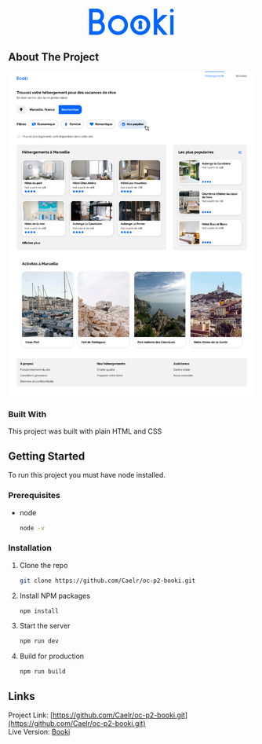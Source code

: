 <p align="center">
  <a href="https://cheery-llama-39da43.netlify.app/">
    <svg width=175px viewBox="0 0 62 19" fill="none" xmlns="http://www.w3.org/2000/svg">
          <path
            d="M5.52161 0C6.57874 0.0188771 7.50373 0.264282 8.29657 0.736214C9.08942 1.20815 9.69349 1.84054 10.1088 2.63338C10.543 3.42623 10.7601 4.3229 10.7601 5.3234C10.7601 6.05961 10.6185 6.75807 10.3353 7.41878C10.071 8.06061 9.70293 8.63636 9.231 9.14605C9.91058 9.65574 10.4391 10.2881 10.8167 11.0432C11.2131 11.7983 11.4113 12.6289 11.4113 13.535C11.4113 14.4978 11.1754 15.385 10.7034 16.1967C10.2315 17.0084 9.59911 17.6597 8.80626 18.1505C8.01341 18.6225 7.13562 18.8584 6.17288 18.8584H0V0H5.52161ZM2.4918 2.54843V8.15499H5.52161C6.29558 8.15499 6.94684 7.88127 7.47541 7.33383C8.00397 6.78639 8.26826 6.11624 8.26826 5.3234C8.26826 4.53055 8.00397 3.86985 7.47541 3.34128C6.96572 2.81272 6.31446 2.54843 5.52161 2.54843H2.4918ZM2.4918 10.7034V16.31H6.17288C6.94684 16.31 7.59811 16.0457 8.12668 15.5171C8.65524 14.9697 8.91952 14.309 8.91952 13.535C8.91952 12.7422 8.65524 12.072 8.12668 11.5246C7.59811 10.9771 6.94684 10.7034 6.17288 10.7034H2.4918Z"
            fill="#0065FC" />
          <path
            d="M20.8452 19C19.8824 19 18.9669 18.8112 18.0985 18.4337C17.2302 18.0561 16.4656 17.537 15.8049 16.8763C15.1442 16.2156 14.6251 15.4511 14.2476 14.5827C13.87 13.7144 13.6812 12.7988 13.6812 11.8361C13.6812 10.8544 13.87 9.92002 14.2476 9.03279C14.6251 8.14555 15.1442 7.37158 15.8049 6.71088C16.4656 6.05017 17.2302 5.54049 18.0985 5.18182C18.9669 4.80427 19.8824 4.6155 20.8452 4.6155C21.8268 4.6155 22.7612 4.80427 23.6485 5.18182C24.5357 5.54049 25.3097 6.05017 25.9704 6.71088C26.6311 7.37158 27.1408 8.14555 27.4994 9.03279C27.877 9.92002 28.0657 10.8544 28.0657 11.8361C28.0657 12.7988 27.877 13.7144 27.4994 14.5827C27.1408 15.4511 26.6311 16.2156 25.9704 16.8763C25.3097 17.537 24.5357 18.0561 23.6485 18.4337C22.7612 18.8112 21.8268 19 20.8452 19ZM20.8452 7.13562C19.5804 7.13562 18.495 7.58867 17.5888 8.49478C17.1547 8.92896 16.8149 9.43865 16.5695 10.0238C16.3241 10.609 16.2014 11.2131 16.2014 11.8361C16.2014 12.459 16.3241 13.0537 16.5695 13.62C16.8149 14.1863 17.1547 14.6865 17.5888 15.1207C18.023 15.5549 18.5138 15.8947 19.0613 16.1401C19.6276 16.3855 20.2222 16.5082 20.8452 16.5082C21.4681 16.5082 22.0722 16.3855 22.6574 16.1401C23.2426 15.8947 23.7428 15.5549 24.1581 15.1207C24.5734 14.6865 24.9038 14.1863 25.1492 13.62C25.3946 13.0537 25.5173 12.459 25.5173 11.8361C25.5173 11.2131 25.3946 10.609 25.1492 10.0238C24.9038 9.43865 24.5734 8.92896 24.1581 8.49478C23.7428 8.06061 23.2426 7.73025 22.6574 7.50373C22.0911 7.25832 21.487 7.13562 20.8452 7.13562Z"
            fill="#0065FC" />
          <path
            d="M36.9388 19C35.9761 19 35.0605 18.8112 34.1922 18.4337C33.3238 18.0561 32.5593 17.537 31.8986 16.8763C31.2379 16.2156 30.7187 15.4511 30.3412 14.5827C29.9636 13.7144 29.7749 12.7988 29.7749 11.8361C29.7749 10.8544 29.9636 9.92002 30.3412 9.03279C30.7187 8.14555 31.2379 7.37158 31.8986 6.71088C32.5593 6.05017 33.3238 5.54049 34.1922 5.18182C35.0605 4.80427 35.9761 4.6155 36.9388 4.6155C37.9204 4.6155 38.8549 4.80427 39.7421 5.18182C40.6293 5.54049 41.4033 6.05017 42.064 6.71088C42.7247 7.37158 43.2344 8.14555 43.5931 9.03279C43.9706 9.92002 44.1594 10.8544 44.1594 11.8361C44.1594 12.7988 43.9706 13.7144 43.5931 14.5827C43.2344 15.4511 42.7247 16.2156 42.064 16.8763C41.4033 17.537 40.6293 18.0561 39.7421 18.4337C38.8549 18.8112 37.9204 19 36.9388 19ZM36.9388 7.13562C35.674 7.13562 34.5886 7.58867 33.6825 8.49478C33.2483 8.92896 32.9085 9.43865 32.6631 10.0238C32.4177 10.609 32.295 11.2131 32.295 11.8361C32.295 12.459 32.4177 13.0537 32.6631 13.62C32.9085 14.1863 33.2483 14.6865 33.6825 15.1207C34.1167 15.5549 34.6075 15.8947 35.1549 16.1401C35.7212 16.3855 36.3159 16.5082 36.9388 16.5082C37.5618 16.5082 38.1658 16.3855 38.751 16.1401C39.3362 15.8947 39.8365 15.5549 40.2518 15.1207C40.6671 14.6865 40.9974 14.1863 41.2428 13.62C41.4882 13.0537 41.6109 12.459 41.6109 11.8361C41.6109 11.2131 41.4882 10.609 41.2428 10.0238C40.9974 9.43865 40.6671 8.92896 40.2518 8.49478C39.8365 8.06061 39.3362 7.73025 38.751 7.50373C38.1847 7.25832 37.5806 7.13562 36.9388 7.13562Z"
            fill="#0065FC" />
          <path
            d="M53.5005 18.8584L49.1965 13.62V18.8584H46.7047V0.0283154H49.1965V8.15499L53.0475 4.53055H56.7569L50.046 10.7601L56.7852 18.8584H53.5005Z"
            fill="#0065FC" />
          <path
            d="M59.7871 2.6617C59.4285 2.6617 59.117 2.539 58.8527 2.29359C58.6073 2.02931 58.4846 1.71783 58.4846 1.35916C58.4846 1.0005 58.6073 0.69846 58.8527 0.453054C59.117 0.188772 59.4285 0.0566312 59.7871 0.0566312C60.1458 0.0566312 60.4478 0.188772 60.6932 0.453054C60.9575 0.69846 61.0897 1.0005 61.0897 1.35916C61.0897 1.71783 60.9575 2.02931 60.6932 2.29359C60.4478 2.539 60.1458 2.6617 59.7871 2.6617ZM58.6262 18.8584V4.70045H61.0047V18.8584H58.6262Z"
            fill="#0065FC" />
          <path
            d="M38.4338 10.0097C38.4338 10.8094 37.7855 11.4577 36.9858 11.4577C36.1861 11.4577 35.5378 10.8094 35.5378 10.0097C35.5378 9.21 36.1861 8.56172 36.9858 8.56172C37.7855 8.56172 38.4338 9.21 38.4338 10.0097Z"
            fill="#0065FC" />
          <path d="M35.5378 14.6754L36.2369 9.52704H37.8346L38.4338 14.6754H35.5378Z" fill="#0065FC" />
        </svg>
  </a>
</p>

<!-- ABOUT THE PROJECT -->

## About The Project

[![Product Name Screen Shot][product-screenshot]](https://cheery-llama-39da43.netlify.app/)

### Built With

This project was built with plain HTML and CSS


<!-- GETTING STARTED -->

## Getting Started

To run this project you must have node installed.

### Prerequisites

- node
  ```sh
  node -v
  ```

### Installation

1. Clone the repo
   ```sh
   git clone https://github.com/Caelr/oc-p2-booki.git
   ```
2. Install NPM packages
   ```sh
   npm install
   ```
3. Start the server
   ```sh
   npm run dev
   ```
4. Build for production
   ```sh
   npm run build
   ```

<!-- CONTACT -->

## Links

Project Link: [https://github.com/Caelr/oc-p2-booki.git](https://github.com/Caelr/oc-p2-booki.git)
<br>
Live Version: [Booki](https://cheery-llama-39da43.netlify.app/)


<!-- MARKDOWN LINKS & IMAGES -->
<!-- https://www.markdownguide.org/basic-syntax/#reference-style-links -->

[contributors-shield]: https://img.shields.io/github/contributors/othneildrew/Best-README-Template.svg?style=for-the-badge
[contributors-url]: https://github.com/othneildrew/Best-README-Template/graphs/contributors
[forks-shield]: https://img.shields.io/github/forks/othneildrew/Best-README-Template.svg?style=for-the-badge
[forks-url]: https://github.com/othneildrew/Best-README-Template/network/members
[stars-shield]: https://img.shields.io/github/stars/othneildrew/Best-README-Template.svg?style=for-the-badge
[stars-url]: https://github.com/othneildrew/Best-README-Template/stargazers
[issues-shield]: https://img.shields.io/github/issues/othneildrew/Best-README-Template.svg?style=for-the-badge
[issues-url]: https://github.com/othneildrew/Best-README-Template/issues
[license-shield]: https://img.shields.io/github/license/othneildrew/Best-README-Template.svg?style=for-the-badge
[license-url]: https://github.com/othneildrew/Best-README-Template/blob/master/LICENSE.txt
[linkedin-shield]: https://img.shields.io/badge/-LinkedIn-black.svg?style=for-the-badge&logo=linkedin&colorB=555
[linkedin-url]: https://linkedin.com/in/othneildrew
[product-screenshot]: ./images/Desktop.jpg
[Next.js]: https://img.shields.io/badge/next.js-000000?style=for-the-badge&logo=nextdotjs&logoColor=white
[Next-url]: https://nextjs.org/
[React.js]: https://img.shields.io/badge/React-20232A?style=for-the-badge&logo=react&logoColor=61DAFB
[React-url]: https://reactjs.org/
[Vue.js]: https://img.shields.io/badge/Vue.js-35495E?style=for-the-badge&logo=vuedotjs&logoColor=4FC08D
[Vue-url]: https://vuejs.org/
[Angular.io]: https://img.shields.io/badge/Angular-DD0031?style=for-the-badge&logo=angular&logoColor=white
[Angular-url]: https://angular.io/
[Svelte.dev]: https://img.shields.io/badge/Svelte-4A4A55?style=for-the-badge&logo=svelte&logoColor=FF3E00
[Svelte-url]: https://svelte.dev/
[Laravel.com]: https://img.shields.io/badge/Laravel-FF2D20?style=for-the-badge&logo=laravel&logoColor=white
[Laravel-url]: https://laravel.com
[Bootstrap.com]: https://img.shields.io/badge/Bootstrap-563D7C?style=for-the-badge&logo=bootstrap&logoColor=white
[Bootstrap-url]: https://getbootstrap.com
[JQuery.com]: https://img.shields.io/badge/jQuery-0769AD?style=for-the-badge&logo=jquery&logoColor=white
[JQuery-url]: https://jquery.com
